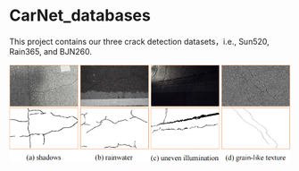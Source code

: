 # CarNet_databases
This project contains our three crack detection datasets，i.e., Sun520, Rain365, and BJN260.


![example](https://github.com/shiyanrubing/CarNet_databases/blob/main/datasets/example/noise_in_cracks_00.png)

